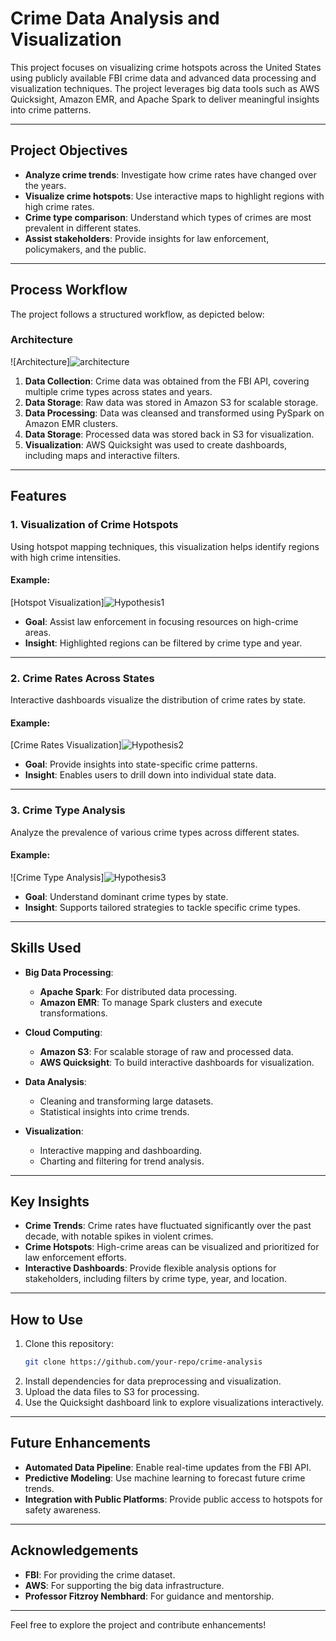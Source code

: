 # Crime Data Analysis and Visualization

This project focuses on visualizing crime hotspots across the United States using publicly available FBI crime data and advanced data processing and visualization techniques. The project leverages big data tools such as AWS Quicksight, Amazon EMR, and Apache Spark to deliver meaningful insights into crime patterns.

---

## Project Objectives

- **Analyze crime trends**: Investigate how crime rates have changed over the years.
- **Visualize crime hotspots**: Use interactive maps to highlight regions with high crime rates.
- **Crime type comparison**: Understand which types of crimes are most prevalent in different states.
- **Assist stakeholders**: Provide insights for law enforcement, policymakers, and the public.

---

## Process Workflow

The project follows a structured workflow, as depicted below:

### Architecture

![Architecture]![architecture](https://github.com/user-attachments/assets/f0370a6c-7e6a-4132-8aae-ff6180313805)


1. **Data Collection**: Crime data was obtained from the FBI API, covering multiple crime types across states and years.
2. **Data Storage**: Raw data was stored in Amazon S3 for scalable storage.
3. **Data Processing**: Data was cleansed and transformed using PySpark on Amazon EMR clusters.
4. **Data Storage**: Processed data was stored back in S3 for visualization.
5. **Visualization**: AWS Quicksight was used to create dashboards, including maps and interactive filters.

---

## Features

### 1. **Visualization of Crime Hotspots**

Using hotspot mapping techniques, this visualization helps identify regions with high crime intensities. 

#### Example:
[Hotspot Visualization]![Hypothesis1](https://github.com/user-attachments/assets/1b2cf9b1-3079-440c-b0fc-9644a6139723)


- **Goal**: Assist law enforcement in focusing resources on high-crime areas.
- **Insight**: Highlighted regions can be filtered by crime type and year.

---

### 2. **Crime Rates Across States**

Interactive dashboards visualize the distribution of crime rates by state.

#### Example:
[Crime Rates Visualization]![Hypothesis2](https://github.com/user-attachments/assets/dc3194bd-3caa-4945-a05d-f0c2be6c73a9)


- **Goal**: Provide insights into state-specific crime patterns.
- **Insight**: Enables users to drill down into individual state data.

---

### 3. **Crime Type Analysis**

Analyze the prevalence of various crime types across different states.

#### Example:
![Crime Type Analysis]![Hypothesis3](https://github.com/user-attachments/assets/2b5b4cbf-2b4d-49d6-b7c5-43216e6ba9d0)


- **Goal**: Understand dominant crime types by state.
- **Insight**: Supports tailored strategies to tackle specific crime types.

---

## Skills Used

- **Big Data Processing**:
  - **Apache Spark**: For distributed data processing.
  - **Amazon EMR**: To manage Spark clusters and execute transformations.

- **Cloud Computing**:
  - **Amazon S3**: For scalable storage of raw and processed data.
  - **AWS Quicksight**: To build interactive dashboards for visualization.

- **Data Analysis**:
  - Cleaning and transforming large datasets.
  - Statistical insights into crime trends.

- **Visualization**:
  - Interactive mapping and dashboarding.
  - Charting and filtering for trend analysis.

---

## Key Insights

- **Crime Trends**: Crime rates have fluctuated significantly over the past decade, with notable spikes in violent crimes.
- **Crime Hotspots**: High-crime areas can be visualized and prioritized for law enforcement efforts.
- **Interactive Dashboards**: Provide flexible analysis options for stakeholders, including filters by crime type, year, and location.

---

## How to Use

1. Clone this repository:
   ```bash
   git clone https://github.com/your-repo/crime-analysis
   ```
2. Install dependencies for data preprocessing and visualization.
3. Upload the data files to S3 for processing.
4. Use the Quicksight dashboard link to explore visualizations interactively.

---

## Future Enhancements

- **Automated Data Pipeline**: Enable real-time updates from the FBI API.
- **Predictive Modeling**: Use machine learning to forecast future crime trends.
- **Integration with Public Platforms**: Provide public access to hotspots for safety awareness.

---

## Acknowledgements

- **FBI**: For providing the crime dataset.
- **AWS**: For supporting the big data infrastructure.
- **Professor Fitzroy Nembhard**: For guidance and mentorship.

---

Feel free to explore the project and contribute enhancements!
